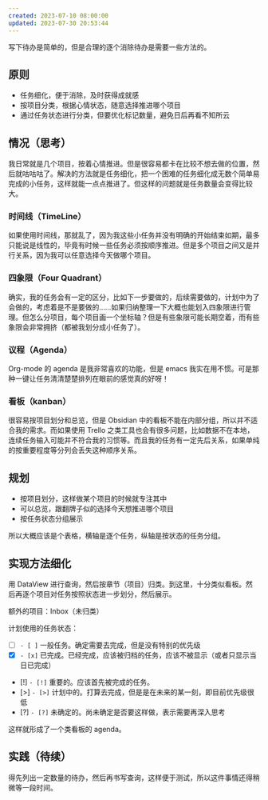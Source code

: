 ```yaml
---
created: 2023-07-10 08:00:00
updated: 2023-07-30 20:53:44
---
```


写下待办是简单的，但是合理的逐个消除待办是需要一些方法的。

## 原则

- 任务细化，便于消除，及时获得成就感
- 按项目分类，根据心情状态，随意选择推进哪个项目
- 通过任务状态进行分类，但要优化标记数量，避免日后再看不知所云

## 情况（思考）

我日常就是几个项目，按着心情推进。但是很容易都卡在比较不想去做的位置，然后就咕咕咕了。解决的方法就是任务细化，把一个困难的任务细化成无数个简单易完成的小任务，这样就能一点点推进了。但这样的问题就是任务数量会变得比较大。

### 时间线（TimeLine）

如果使用时间线，那就乱了，因为我这些小任务并没有明确的开始结束如期，最多只能说是线性的，毕竟有时候一些任务必须按顺序推进。但是多个项目之间又是并行关系，因为我可以任意选择今天做哪个项目。

### 四象限（Four Quadrant）

确实，我的任务会有一定的区分，比如下一步要做的，后续需要做的，计划中为了会做的，考虑着是不是要做的……如果归纳整理一下大概也能划入四象限进行管理。但怎么分项目，每个项目画一个坐标轴？但是有些象限可能长期空着，而有些象限会非常拥挤（都被我划分成小任务了）。

### 议程（Agenda）

Org-mode 的 agenda 是我非常喜欢的功能，但是 emacs 我实在用不惯。可是那种一键让任务清清楚楚排列在眼前的感觉真的好呀！

### 看板（kanban）

很容易按项目划分和总览，但是 Obsidian 中的看板不能在内部分组，所以并不适合我的需求。而如果使用 Trello 之类工具也会有很多问题，比如数据不在本地，连续任务输入可能并不符合我的习惯等。而且我的任务有一定先后关系，如果单纯的按重要程度等分列会丢失这种顺序关系。

## 规划

- 按项目划分，这样做某个项目的时候就专注其中
- 可以总览，跟翻牌子似的选择今天想推进哪个项目
- 按任务状态分组展示

所以大概应该是个表格，横轴是逐个任务，纵轴是按状态的任务分组。

## 实现方法细化

用 DataView 进行查询，然后按章节（项目）归类。到这里，十分类似看板。然后再逐个项目对任务按照状态进一步划分，然后展示。

额外的项目：Inbox（未归类）

计划使用的任务状态：

- [ ] `- [ ]` 一般任务。确定需要去完成，但是没有特别的优先级
- [x] `- [x]` 已完成。已经完成，应该被归档的任务，应该不被显示（或者只显示当日已完成）
- [!]  `- [!]` 重要的。应该首先被完成的任务。
- [>]  `- [>]` 计划中的。打算去完成，但是是在未来的某一刻，即目前优先级很低
- [?] `- [?]` 未确定的。尚未确定是否要这样做，表示需要再深入思考

这样就形成了一个类看板的 agenda。

## 实践（待续）

得先列出一定数量的待办，然后再书写查询，这样便于测试，所以这件事情还得稍微等一段时间。